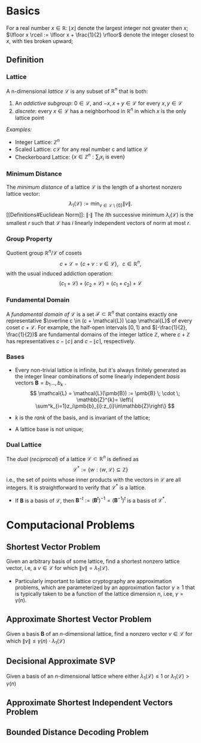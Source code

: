 # Basics

For a real number $x \in \mathbb{R}$: 
	$\lfloor x \rfloor$ denote the largest integer not greater then $x$;
	$\lfloor x \rceil := \lfloor x + \frac{1}{2} \rfloor$ denote the integer closest to $x$, with ties broken upward;

## Definition

### Lattice

A n-dimensional *lattice* $\mathcal{L}$ is any subset of $\mathbb{R}^{n}$ that is both:
1. An *addictive subgroup*: $0 \in \mathcal{L}$, and $-x, x + y \in \mathcal{L}$ for every $x, y \in \mathcal{L}$ 
2.  *discrete*: every $x \in \mathcal{L}$  has a neighborhood in $\mathbb{R}^{n}$ in which $x$ is the only lattice point

*Examples:*

- Integer Lattice: $\mathbb{Z}^n$ 
- Scaled Lattice: $c \mathcal{L}$ for any real number c and lattice $\mathcal{L}$
- Checkerboard Lattice:  $\{x \in \mathbb{Z}^{n} : \sum_i x_{i} \text{ is even}\}$ 

### Minimum Distance

The *minimum distance* of a lattice $\mathcal{L}$ is the length of a shortest nonzero lattice vector:
$$
\lambda_1 (\mathcal{L}) := \min_{v \in \mathcal{L} \setminus \{0\} } \|v\|.
$$
[[Definitions#Euclidean Norm]]: $\|\cdot\|$
The $i$th  successive minimum $\lambda_{i}(\mathcal{L})$  is the smallest $r$ such that $\mathcal{L}$ has $i$ linearly independent vectors of norm at most $r$.

### Group Property

Quotient group $\mathbb{R}^{n} / \mathcal{L}$ of cosets
$$
c + \mathcal{L} = \{c + v : v \in \mathcal{L} \}, \;\;\; c \in \mathbb R^n,
$$
with the usual induced addiction operation: 
$$(c_{1}+ \mathcal{L}) + (c_{2}+ \mathcal{L}) = (c_{1}+ c_{2}) + \mathcal{L} $$
### Fundamental Domain
A *fundamental domain of* $\mathcal{L}$ is a set $\mathcal{F} \subset \mathbb{R}^n$ that contains exactly one representative $\overline c \in (c + \mathcal{L}) \cap \mathcal{L}$ of every coset $c + \mathcal{L}$.
	For example, the half-open intervals $[0,1)$   and $[-\frac{1}{2}, \frac{1}{2})$  are fundamental domains of the integer lattice $\mathbb{Z}$, where $c + \mathbb{Z}$ has representatives $c - \lfloor c \rfloor$ and $c - \lfloor c \rceil$, respectively.

### Bases

- Every non-trivial lattice is infinite, but it's always finitely generated as the integer linear combinations of some linearly independent *basis* vectors $\boldsymbol{B} = {b_1...,b_k}$ .
$$
\mathcal{L} = \mathcal{L}(\pmb{B}) := \pmb{B} \; \cdot \; \mathbb{Z}^{k}= \left\{ \sum^k_{i=1}z_i\pmb{b}_{i}:z_{i}\in\mathbb{Z}\right\}
$$

- $k$ is the *rank* of the basis, and is invariant of the lattice;
- A lattice base is not unique;

### Dual Lattice

The *dual* (*reciprocal*) of a lattice $\mathcal{L} \subset \mathbb{R}^n$ is defined as
$$
\mathcal{L}^{*}:= \{w:\langle w,\mathcal{L} \rangle \subseteq \mathbb{Z}\}
$$
i.e., the set of points whose inner products with the vectors in $\mathcal{L}$ are all integers. It is straightforward to verify that $\mathcal{L}^*$ is a lattice.
- If $\pmb{B}$ is a basis of $\mathcal{L}$, then $\pmb{B}^{-t} := (\pmb{B}^{t})^{-1} = (\pmb{B}^{-1})^t$ is a basis of $\mathcal{L}^*$. 

# Computacional Problems

## Shortest Vector Problem

Given an arbitrary basis of some lattice, find a shortest nonzero lattice vector, i.e, a $v \in \mathcal{L}$ for which $\|v\| = \lambda_{1}(\mathcal{L})$.
- Particularly important to lattice cryptography are approximation problems, which are parameterized by an approximation factor $\gamma \geq 1$ that is typically taken to be a function of the lattice dimension $n$, i.ee, $\gamma = \gamma (n)$.

## Approximate Shortest Vector Problem

Given a basis $\pmb{B}$ of an $n$-dimensional lattice, find a nonzero vector $v \in \mathcal{L}$ for which $\|v\| \leq \gamma(n) \cdot \lambda_1(\mathcal{L})$ 

## Decisional Approximate SVP

Given a basis of an $n$-dimensional lattice where either $\lambda_1(\mathcal{L}) \leq 1$ or $\lambda_1(\mathcal{L}) > \gamma(n)$  

## Approximate Shortest Independent Vectors Problem

## Bounded Distance Decoding Problem